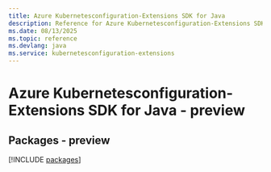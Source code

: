 ```yaml
---
title: Azure Kubernetesconfiguration-Extensions SDK for Java
description: Reference for Azure Kubernetesconfiguration-Extensions SDK for Java
ms.date: 08/13/2025
ms.topic: reference
ms.devlang: java
ms.service: kubernetesconfiguration-extensions
---
```

# Azure Kubernetesconfiguration-Extensions SDK for Java - preview
## Packages - preview
[!INCLUDE [packages](kubernetesconfiguration-extensions-index.md)]